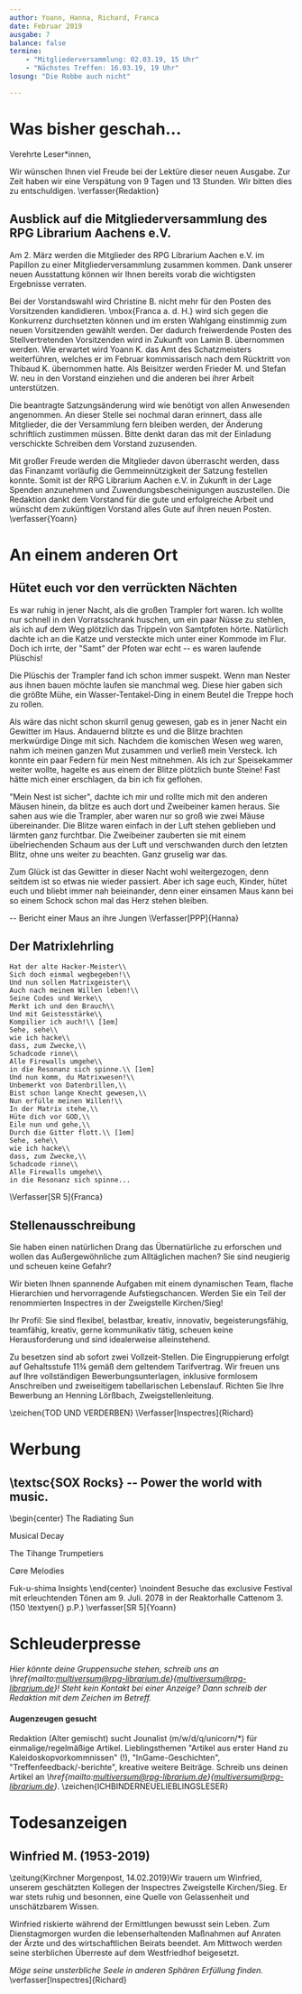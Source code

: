 ```yaml
---
author: Yoann, Hanna, Richard, Franca
date: Februar 2019
ausgabe: 7
balance: false
termine:
    - "Mitgliederversammlung: 02.03.19, 15 Uhr"
    - "Nächstes Treffen: 16.03.19, 19 Uhr"
losung: "Die Robbe auch nicht"

---
```


# Was bisher geschah...
Verehrte Leser*innen,

Wir wünschen Ihnen viel Freude bei der Lektüre dieser neuen Ausgabe. Zur Zeit haben wir eine Verspätung von 9 Tagen und 13 Stunden. Wir bitten dies zu entschuldigen.
\verfasser{Redaktion}

## Ausblick auf die Mitgliederversammlung des RPG Librarium Aachens e.V.
Am 2. März werden die Mitglieder des RPG Librarium Aachen e.V. im Papillon zu einer Mitgliederversammlung zusammen kommen. Dank unserer neuen Ausstattung können wir Ihnen bereits vorab die wichtigsten Ergebnisse verraten.

Bei der Vorstandswahl wird Christine B. nicht mehr für den Posten des Vorsitzenden kandidieren. \mbox{Franca a. d. H.} wird sich gegen die Konkurrenz durchsetzten können und im ersten Wahlgang einstimmig zum neuen Vorsitzenden gewählt werden. Der dadurch freiwerdende Posten des Stellvertretenden Vorsitzenden wird in Zukunft von Lamin B. übernommen werden. Wie erwartet wird Yoann K. das Amt des Schatzmeisters weiterführen, welches er im Februar kommissarisch nach dem Rücktritt von Thibaud K. übernommen hatte. Als Beisitzer werden Frieder M. und Stefan W. neu in den Vorstand einziehen und die anderen bei ihrer Arbeit unterstützen.

Die beantragte Satzungsänderung wird wie benötigt von allen Anwesenden angenommen. An dieser Stelle sei nochmal daran erinnert, dass alle Mitglieder, die der Versammlung fern bleiben werden, der Änderung schriftlich zustimmen müssen. Bitte denkt daran das mit der Einladung verschickte Schreiben dem Vorstand zuzusenden.

Mit großer Freude werden die Mitglieder davon überrascht werden, dass das Finanzamt vorläufig die Gemmeinnützigkeit der Satzung festellen konnte. Somit ist der RPG Librarium Aachen e.V. in Zukunft in der Lage Spenden anzunehmen und Zuwendungsbescheinigungen auszustellen.
Die Redaktion dankt dem Vorstand für die gute und erfolgreiche Arbeit und wünscht dem zukünftigen Vorstand alles Gute auf ihren neuen Posten.
\verfasser{Yoann}

# An einem anderen Ort

## Hütet euch vor den verrückten Nächten
Es war ruhig in jener Nacht, als die großen Trampler fort waren. Ich wollte nur schnell in den Vorratsschrank huschen, um ein paar Nüsse zu stehlen, als ich auf dem Weg plötzlich das Trippeln von Samtpfoten hörte. Natürlich dachte ich an die Katze und versteckte mich unter einer Kommode im Flur. Doch ich irrte, der "Samt" der Pfoten war echt -- es waren laufende Plüschis!

Die Plüschis der Trampler fand ich schon immer suspekt. Wenn man Nester aus ihnen bauen möchte laufen sie manchmal weg. Diese hier gaben sich die größte Mühe, ein Wasser-Tentakel-Ding in einem Beutel die Treppe hoch zu rollen.

Als wäre das nicht schon skurril genug gewesen, gab es in jener Nacht ein Gewitter im Haus. Andauernd blitzte es und die Blitze brachten merkwürdige Dinge mit sich. Nachdem die komischen Wesen weg waren, nahm ich meinen ganzen Mut zusammen und verließ mein Versteck. Ich konnte ein paar Federn für mein Nest mitnehmen. Als ich zur Speisekammer weiter wollte, hagelte es aus einem der Blitze plötzlich bunte Steine! Fast hätte mich einer erschlagen, da bin ich fix geflohen.

"Mein Nest ist sicher", dachte ich mir und rollte mich mit den anderen Mäusen hinein, da blitze es auch dort und Zweibeiner kamen heraus. Sie sahen aus wie die Trampler, aber waren nur so groß wie zwei Mäuse übereinander. Die Blitze waren einfach in der Luft stehen geblieben und lärmten ganz furchtbar. Die Zweibeiner zauberten sie mit einem übelriechenden Schaum aus der Luft und verschwanden durch den letzten Blitz, ohne uns weiter zu beachten. Ganz gruselig war das.

Zum Glück ist das Gewitter in dieser Nacht wohl weitergezogen, denn seitdem ist so etwas nie wieder passiert. Aber ich sage euch, Kinder, hütet euch und bliebt immer nah beieinander, denn einer einsamen Maus kann bei so einem Schock schon mal das Herz stehen bleiben.

-- Bericht einer Maus an ihre Jungen
\Verfasser[PPP]{Hanna}

## Der Matrixlehrling
```{=latex}
Hat der alte Hacker-Meister\\
Sich doch einmal wegbegeben!\\
Und nun sollen Matrixgeister\\
Auch nach meinem Willen leben!\\
Seine Codes und Werke\\
Merkt ich und den Brauch\\
Und mit Geistesstärke\\
Kompilier ich auch!\\ [1em]
Sehe, sehe\\
wie ich hacke\\
dass, zum Zwecke,\\
Schadcode rinne\\
Alle Firewalls umgehe\\
in die Resonanz sich spinne.\\ [1em]
Und nun komm, du Matrixwesen!\\
Unbemerkt von Datenbrillen,\\
Bist schon lange Knecht gewesen,\\
Nun erfülle meinen Willen!\\
In der Matrix stehe,\\
Hüte dich vor GOD,\\
Eile nun und gehe,\\
Durch die Gitter flott.\\ [1em]
Sehe, sehe\\
wie ich hacke\\
dass, zum Zwecke,\\
Schadcode rinne\\
Alle Firewalls umgehe\\
in die Resonanz sich spinne...
```
\Verfasser[SR 5]{Franca}

## Stellenausschreibung
Sie haben einen natürlichen Drang das Übernatürliche zu erforschen und wollen das Außergewöhnliche zum Alltäglichen machen? Sie sind neugierig und scheuen keine Gefahr?

Wir bieten Ihnen spannende Aufgaben mit einem dynamischen Team, flache Hierarchien und hervorragende Aufstiegschancen.
Werden Sie ein Teil der renommierten Inspectres in der Zweigstelle Kirchen/Sieg!

Ihr Profil:
Sie sind flexibel, belastbar, kreativ, innovativ, begeisterungsfähig, teamfähig, kreativ, gerne kommunikativ tätig, scheuen keine Herausforderung und sind idealerweise alleinstehend.

Zu besetzen sind ab sofort zwei Vollzeit-Stellen. Die Eingruppierung erfolgt auf Gehaltsstufe 11¾ gemäß dem geltendem Tarifvertrag.
Wir freuen uns auf Ihre vollständigen Bewerbungsunterlagen, inklusive formlosem Anschreiben und zweiseitigem tabellarischen Lebenslauf.
Richten Sie Ihre Bewerbung an Henning Lörßbach, Zweigstellenleitung.

\zeichen{TOD UND VERDERBEN}
\Verfasser[Inspectres]{Richard}

# Werbung
## \textsc{SOX Rocks} -- Power the world with music.
\begin{center} The Radiating Sun

Musical Decay

The Tihange Trumpetiers

C$\emptyset$re Melodies

Fuk-u-shima Insights
\end{center} \noindent
Besuche das exclusive Festival mit erleuchtenden Tönen am 9. Juli. 2078 in der Reaktorhalle Cattenom 3. (150 \textyen{} p.P.)
\verfasser[SR 5]{Yoann}

# Schleuderpresse
*Hier könnte deine Gruppensuche stehen, schreib uns an \href{mailto:multiversum@rpg-librarium.de}{multiversum@rpg-librarium.de}! Steht kein Kontakt bei einer Anzeige? Dann schreib der Redaktion mit dem Zeichen im Betreff.*

#### Augenzeugen gesucht
Redaktion (Alter gemischt) sucht Jounalist (m/w/d/q/unicorn/\*) für einmalige/regelmäßige Artikel. Lieblingsthemen "Artikel aus erster Hand zu Kaleidoskopvorkommnissen" (!), "InGame-Geschichten", "Treffenfeedback/-berichte", kreative weitere Beiträge. Schreib uns deinen Artikel an *\href{mailto:multiversum@rpg-librarium.de}{multiversum@rpg-librarium.de}*.
\zeichen{ICHBINDERNEUELIEBLINGSLESER}

# Todesanzeigen
## Winfried M. (1953-2019)
\zeitung{Kirchner Morgenpost, 14.02.2019}Wir trauern um Winfried, unserem geschätzten Kollegen der Inspectres Zweigstelle Kirchen/Sieg.
Er war stets ruhig und besonnen, eine Quelle von Gelassenheit und unschätzbarem Wissen.

Winfried riskierte während der Ermittlungen bewusst sein Leben.
Zum Dienstagmorgen wurden die lebenserhaltenden Maßnahmen auf Anraten der Ärzte und des wirtschaftlichen Beirats beendet.
Am Mittwoch werden seine sterblichen Überreste auf dem Westfriedhof beigesetzt.

_Möge seine unsterbliche Seele in anderen Sphären Erfüllung finden._
\verfasser[Inspectres]{Richard}
